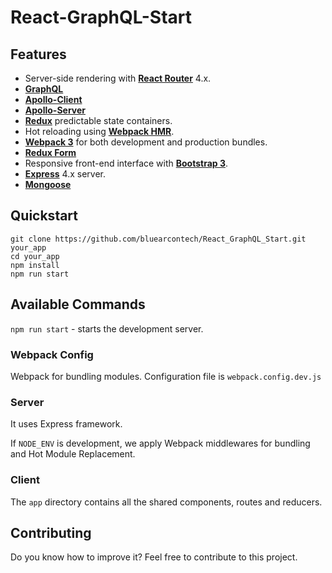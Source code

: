 # React-GraphQL-Start

## Features

- Server-side rendering with [**React Router**](https://github.com/ReactTraining/react-router) 4.x.
- [**GraphQL**](http://graphql.org/)
- [**Apollo-Client**](https://github.com/apollographql/apollo-client)
- [**Apollo-Server**](https://www.npmjs.com/package/apollo-server)
- [**Redux**](http://redux.js.org/) predictable state containers.
- Hot reloading using [**Webpack HMR**](https://webpack.js.org/concepts/hot-module-replacement/).
- [**Webpack 3**](https://webpack.js.org/) for both development and production bundles.
- [**Redux Form**](https://github.com/erikras/redux-form)
- Responsive front-end interface with [**Bootstrap 3**](http://getbootstrap.com/).
- [**Express**](http://expressjs.com/) 4.x server.
- [**Mongoose**](https://www.npmjs.com/package/mongoose)

## Quickstart
```
git clone https://github.com/bluearcontech/React_GraphQL_Start.git your_app
cd your_app
npm install
npm run start
```

## Available Commands
`npm run start` - starts the development server.

### Webpack Config
Webpack for bundling modules. Configuration file is `webpack.config.dev.js`

### Server
It uses Express framework.

If `NODE_ENV` is development, we apply Webpack middlewares for bundling and Hot Module Replacement.

### Client
The `app` directory contains all the shared components, routes and reducers.

## Contributing

Do you know how to improve it? Feel free to contribute to this project.



